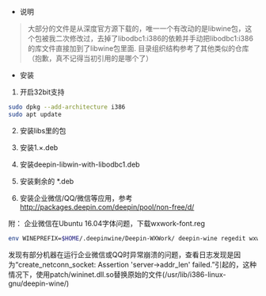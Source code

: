 - 说明
> 大部分的文件是从深度官方源下载的，唯一一个有改动的是libwine包，这个包被我二次修改过，去掉了libodbc1:i386的依赖并手动把libodbc1:i386的库文件直接加到了libwine包里面.
> 目录组织结构参考了其他类似的仓库（抱歉，真不记得当初引用的是哪个了）

- 安装
1. 开启32bit支持 
``` bash
sudo dpkg --add-architecture i386
sudo apt update
```
2. 安装libs里的包

3. 安装1.×.deb

4. 安装deepin-libwin-with-libodbc1.deb
 
5. 安装剩余的 *.deb

6. 安装企业微信/QQ/微信等应用，参考 http://packages.deepin.com/deepin/pool/non-free/d/

附：
企业微信在Ubuntu 16.04字体问题，下载wxwork-font.reg
```bash
env WINEPREFIX=$HOME/.deepinwine/Deepin-WXWork/ deepin-wine regedit wxwork-font.reg
```

发现有部分机器在运行企业微信或QQ时异常崩溃的问题，查看日志发现是因为“create_netconn_socket: Assertion 'server->addr_len' failed.”引起的，这种情况下，使用patch/wininet.dll.so替换原始的文件(/usr/lib/i386-linux-gnu/deepin-wine/)
